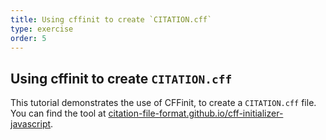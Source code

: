 ```yaml
---
title: Using cffinit to create `CITATION.cff`
type: exercise
order: 5
---
```


## Using cffinit to create `CITATION.cff`

This tutorial demonstrates the use of CFFinit, to create a `CITATION.cff` file. You can find the tool at [citation-file-format.github.io/cff-initializer-javascript](https://citation-file-format.github.io/cff-initializer-javascript/#/).
